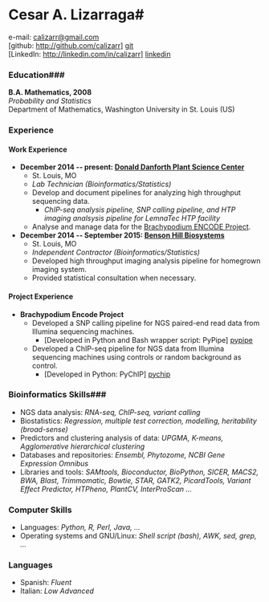 # Cesar A. Lizarraga#
e-mail: <calizarr@gmail.com>  
[github: http://github.com/calizarr] [git]  
[LinkedIn: http://linkedin.com/in/calizarr] [linkedin]

### Education###
**B.A. Mathematics, 2008**  
*Probability and Statistics*  
Department of Mathematics, Washington University in St. Louis (US)

### Experience ###

#### Work Experience ####

  * **December 2014 -- present: [Donald Danforth Plant Science Center][ddpsc]**
      * St. Louis, MO
      * *Lab Technician (Bioinformatics/Statistics)*
      * Develop and document pipelines for analyzing high throughput
      sequencing data.
          * *ChIP-seq analysis pipeline, SNP calling pipeline, and HTP
            imaging analsysis pipeline for LemnaTec HTP facility* 
      * Analyse and manage data for the [Brachypodium ENCODE Project][encode].
  * **December 2014 -- September 2015: [Benson Hill Biosystems][BHB]**
      * St. Louis, MO
      * *Independent Contractor (Bioinformatics/Statistics)*
      * Developed high throughput imaging analysis pipeline for
        homegrown imaging system.
      * Provided statistical consultation when necessary.

#### Project Experience ####
  * **Brachypodium Encode Project**
      * Developed a SNP calling pipeline for NGS paired-end read data
        from Illumina sequencing machines.
          * [Developed in Python and Bash wrapper script: PyPipe] [pypipe]
      * Developed a ChIP-seq pipeline for NGS data from Illumina
        sequencing machines using controls or random background as
        control.
          * [Developed in Python: PyChIP] [pychip]

### Bioinformatics Skills###
  * NGS data analysis: *RNA-seq, ChIP-seq, variant calling*
  * Biostatistics: *Regression, multiple test correction, modelling,
    heritability (broad-sense)*
  * Predictors and clustering analysis of data: *UPGMA,
    K-means, Agglomerative hierarchical clustering*
  * Databases and repositories: *Ensembl, Phytozome, NCBI Gene
    Expression Omnibus*
  * Libraries and tools: *SAMtools, Bioconductor, BioPython, SICER,
    MACS2, BWA, Blast, Trimmomatic, Bowtie, STAR, GATK2, PicardTools,
    Variant Effect Predictor, HTPheno, PlantCV, InterProScan ...*

### Computer Skills ###
  * Languages: *Python, R, Perl, Java, ...*
  * Operating systems and GNU/Linux: *Shell script (bash), AWK, sed,
  grep, ...*

### Languages ###
  * Spanish: *Fluent*
  * Italian: *Low Advanced*
  

[git]: http://github.com/calizarr
[linkedin]: http://www.linkedin.com/in/calizarr
[ddpsc]: https://www.danforthcenter.org/
[encode]: http://genomicscience.energy.gov/research/DOEUSDA/abstracts/2014mockler_abstract.shtml
[BHB]: http://www.bensonhillbio.com/
[pypipe]: https://github.com/calizarr/PyPipeline/blob/master/README.md
[pychip]: https://github.com/calizarr/PyChIP-seq
